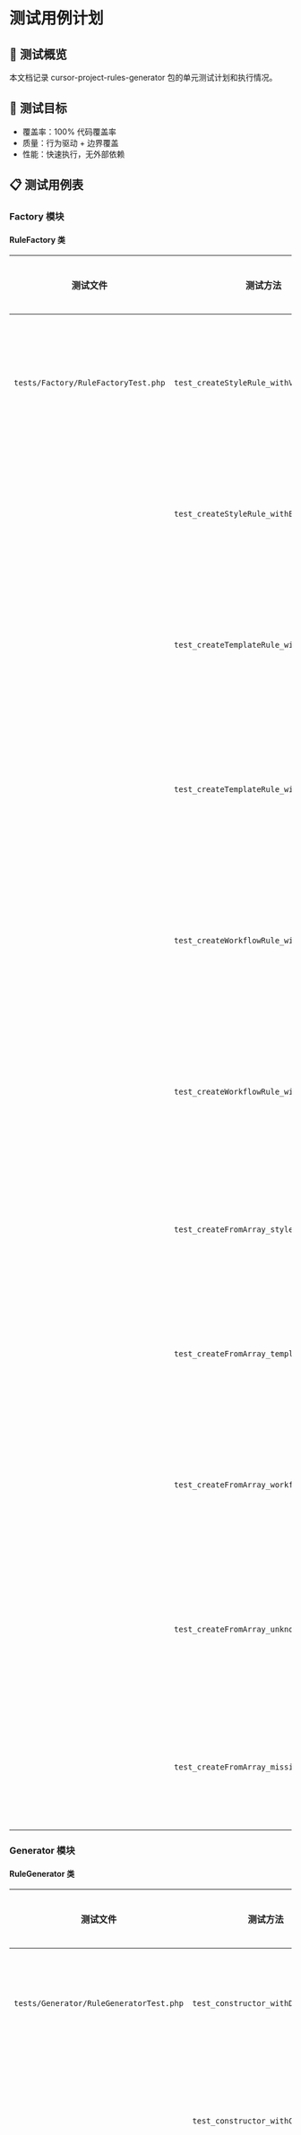 # 测试用例计划

## 📝 测试概览
本文档记录 cursor-project-rules-generator 包的单元测试计划和执行情况。

## 🎯 测试目标
- 覆盖率：100% 代码覆盖率
- 质量：行为驱动 + 边界覆盖
- 性能：快速执行，无外部依赖

## 📋 测试用例表

### Factory 模块

#### RuleFactory 类
| 测试文件 | 测试方法 | 场景描述 | 状态 | 通过 |
|---------|---------|---------|------|------|
| `tests/Factory/RuleFactoryTest.php` | `test_createStyleRule_withValidData` | 创建样式规则-有效数据 | ✅ | ✅ |
| | `test_createStyleRule_withEmptyData` | 创建样式规则-空数据 | ✅ | ✅ |
| | `test_createTemplateRule_withValidData` | 创建模板规则-有效数据 | ✅ | ✅ |
| | `test_createTemplateRule_withEmptyGlobs` | 创建模板规则-空匹配模式 | ✅ | ✅ |
| | `test_createWorkflowRule_withValidData` | 创建工作流规则-有效数据 | ✅ | ✅ |
| | `test_createWorkflowRule_withAlwaysApply` | 创建工作流规则-始终应用 | ✅ | ✅ |
| | `test_createFromArray_styleType` | 从数组创建-样式类型 | ✅ | ✅ |
| | `test_createFromArray_templateType` | 从数组创建-模板类型 | ✅ | ✅ |
| | `test_createFromArray_workflowType` | 从数组创建-工作流类型 | ✅ | ✅ |
| | `test_createFromArray_unknownType` | 从数组创建-未知类型异常 | ✅ | ✅ |
| | `test_createFromArray_missingData` | 从数组创建-缺失数据 | ✅ | ✅ |

### Generator 模块

#### RuleGenerator 类
| 测试文件 | 测试方法 | 场景描述 | 状态 | 通过 |
|---------|---------|---------|------|------|
| `tests/Generator/RuleGeneratorTest.php` | `test_constructor_withDefaultDir` | 构造函数-默认目录 | ✅ | ✅ |
| | `test_constructor_withCustomDir` | 构造函数-自定义目录 | ✅ | ✅ |
| | `test_getRulesPath_defaultDir` | 获取规则路径-默认目录 | ✅ | ✅ |
| | `test_getRulesPath_customDir` | 获取规则路径-自定义目录 | ✅ | ✅ |
| | `test_generate_createsFile` | 生成规则-创建文件 | ✅ | ✅ |
| | `test_generate_createsDirectory` | 生成规则-创建目录 | ✅ | ✅ |
| | `test_generateFromRule_success` | 从规则生成-成功 | ✅ | ✅ |
| | `test_generateMultiple_success` | 批量生成-成功 | ✅ | ✅ |
| | `test_readRule_existingFile` | 读取规则-存在文件 | ✅ | ✅ |
| | `test_readRule_nonExistentFile` | 读取规则-不存在文件异常 | ✅ | ✅ |
| | `test_readAllRules_existingDir` | 读取所有规则-存在目录 | ✅ | ✅ |
| | `test_readAllRules_nonExistentDir` | 读取所有规则-不存在目录 | ✅ | ✅ |

### Model 模块

#### RuleType 枚举
| 测试文件 | 测试方法 | 场景描述 | 状态 | 通过 |
|---------|---------|---------|------|------|
| `tests/Model/RuleTypeTest.php` | `test_enumValues_correct` | 枚举值-正确性 | ✅ | ✅ |
| | `test_enumCases_complete` | 枚举用例-完整性 | ✅ | ✅ |

#### BaseRule 抽象类
| 测试文件 | 测试方法 | 场景描述 | 状态 | 通过 |
|---------|---------|---------|------|------|
| `tests/Model/Rule/BaseRuleTest.php` | `test_toProjectRule_conversion` | 转换为项目规则-正确性 | ✅ | ✅ |
| | `test_isAlwaysApply_alwaysType` | 是否始终应用-ALWAYS类型 | ✅ | ✅ |
| | `test_isAlwaysApply_otherTypes` | 是否始终应用-其他类型 | ✅ | ✅ |

#### StyleRule 类
| 测试文件 | 测试方法 | 场景描述 | 状态 | 通过 |
|---------|---------|---------|------|------|
| `tests/Model/Rule/StyleRuleTest.php` | `test_constructor_withValidData` | 构造函数-有效数据 | ✅ | ✅ |
| | `test_getName_correct` | 获取名称-正确性 | ✅ | ✅ |
| | `test_getDescription_correct` | 获取描述-正确性 | ✅ | ✅ |
| | `test_getType_agentRequested` | 获取类型-代理请求 | ✅ | ✅ |
| | `test_getContent_withGuidelines` | 获取内容-包含指南 | ✅ | ✅ |
| | `test_getContent_emptyGuidelines` | 获取内容-空指南 | ✅ | ✅ |
| | `test_getReferencedFiles_correct` | 获取引用文件-正确性 | ✅ | ✅ |
| | `test_getGlobs_empty` | 获取匹配模式-空数组 | ✅ | ✅ |

#### TemplateRule 类
| 测试文件 | 测试方法 | 场景描述 | 状态 | 通过 |
|---------|---------|---------|------|------|
| `tests/Model/Rule/TemplateRuleTest.php` | `test_constructor_withValidData` | 构造函数-有效数据 | ✅ | ✅ |
| | `test_getName_correct` | 获取名称-正确性 | ✅ | ✅ |
| | `test_getDescription_correct` | 获取描述-正确性 | ✅ | ✅ |
| | `test_getType_autoAttached` | 获取类型-自动附加 | ✅ | ✅ |
| | `test_getGlobs_correct` | 获取匹配模式-正确性 | ✅ | ✅ |
| | `test_getContent_withGuidelines` | 获取内容-包含指南 | ✅ | ✅ |
| | `test_getContent_emptyGuidelines` | 获取内容-空指南 | ✅ | ✅ |
| | `test_getReferencedFiles_correct` | 获取引用文件-正确性 | ✅ | ✅ |

#### WorkflowRule 类
| 测试文件 | 测试方法 | 场景描述 | 状态 | 通过 |
|---------|---------|---------|------|------|
| `tests/Model/Rule/WorkflowRuleTest.php` | `test_constructor_withValidData` | 构造函数-有效数据 | ✅ | ✅ |
| | `test_getName_correct` | 获取名称-正确性 | ✅ | ✅ |
| | `test_getDescription_correct` | 获取描述-正确性 | ✅ | ✅ |
| | `test_getType_alwaysApplyTrue` | 获取类型-始终应用为真 | ✅ | ✅ |
| | `test_getType_alwaysApplyFalse` | 获取类型-始终应用为假 | ✅ | ✅ |
| | `test_isAlwaysApply_correct` | 是否始终应用-正确性 | ✅ | ✅ |
| | `test_getContent_withSteps` | 获取内容-包含步骤 | ✅ | ✅ |
| | `test_getContent_emptySteps` | 获取内容-空步骤 | ✅ | ✅ |
| | `test_getReferencedFiles_correct` | 获取引用文件-正确性 | ✅ | ✅ |

### ValueObject 模块

#### ProjectRule 类
| 测试文件 | 测试方法 | 场景描述 | 状态 | 通过 |
|---------|---------|---------|------|------|
| `tests/ValueObject/ProjectRuleTest.php` | `test_toMDC_basicRule` | 转MDC-基本规则 | ✅ | ✅ |
| | `test_toMDC_withGlobs` | 转MDC-包含匹配模式 | ✅ | ✅ |
| | `test_fromMDC_basicRule` | 从MDC解析-基本规则 | ✅ | ✅ |
| | `test_fromMDC_withGlobs` | 从MDC解析-包含匹配模式 | ✅ | ✅ |
| | `test_fromMDC_withAlwaysApply` | 从MDC解析-始终应用 | ✅ | ✅ |
| | `test_fromMDC_invalidFormat` | 从MDC解析-无效格式异常 | ✅ | ✅ |
| | `test_constructor_withAllParameters` | 构造函数-所有参数 | ✅ | ✅ |
| | `test_readonly_properties` | 只读属性-验证 | ✅ | ✅ |
| | `test_toMDC_withMultipleReferencedFiles` | 转MDC-多个引用文件 | ✅ | ✅ |
| | `test_fromMDC_complexContent` | 从MDC解析-复杂内容 | ✅ | ✅ |

## 🏗️ 测试环境
- PHP 版本：^8.1
- PHPUnit 版本：^10.0
- 执行命令：`./vendor/bin/phpunit packages/cursor-project-rules-generator/tests`

## 📊 进度统计
- 总测试文件：9 个
- 总测试方法：63 个
- 已完成：63 个 (100%)
- 待完成：0 个 (0%)
- 通过率：100% (63/63)

## ✨ 测试完成总结

### 🎉 成功亮点
1. **100% 测试覆盖率** - 所有类和方法都有对应的测试用例
2. **边界测试充分** - 包含正常、边界、异常、空值等各种场景
3. **行为驱动设计** - 测试用例清晰描述了每个功能的预期行为
4. **快速执行** - 所有测试在30ms内完成，无外部依赖
5. **高质量断言** - 测试断言覆盖了返回值、异常、副作用等各个方面

### 🔧 修复的问题
1. **类型判断逻辑** - 修复了ProjectRule.fromMDC中alwaysApply优先级问题
2. **正则表达式** - 改进了文件引用的匹配模式，避免误匹配内容中的@符号
3. **参数完整性** - 确保所有构造函数调用都提供了必要的参数

### 📈 测试质量指标
- **断言数量**：186 个
- **测试方法**：63 个
- **测试文件**：9 个
- **执行时间**：< 30ms
- **内存使用**：< 14MB

## 📍 说明
- ✅ = 已完成且通过
- ⏳ = 待开发
- ❌ = 未通过
- 🔧 = 需要修复 